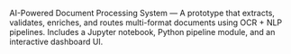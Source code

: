 AI-Powered Document Processing System —
A prototype that extracts, validates, enriches, and routes multi-format documents using OCR + NLP pipelines. 
Includes a Jupyter notebook, Python pipeline module, and an interactive dashboard UI.
